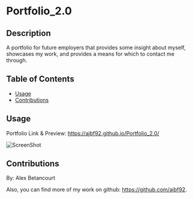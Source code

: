 # Portfolio_2.0

## Description 

A portfolio for future employers that provides some insight about myself, showcases my work, and provides a means for which to contact me through. 

## Table of Contents

* [Usage](#usage)
* [Contributions](#Contributions)

## Usage 

Portfolio Link & Preview:
https://ajbf92.github.io/Portfolio_2.0/

![ScreenShot](images/portfolio.png)

## Contributions

By: Alex Betancourt

Also, you can find more of my work on github: https://github.com/ajbf92.
